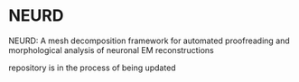 # NEURD
NEURD: A mesh decomposition framework for automated proofreading and morphological analysis of neuronal EM reconstructions

repository is in the process of being updated
